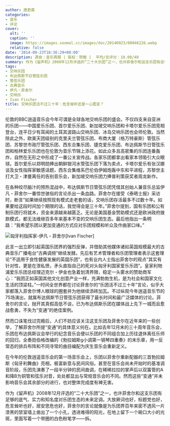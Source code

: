 ```yaml
---
author: 唐若甫
categories:
- 音乐
- 评论
cover:
  alt: ''
  caption: ''
  image: https://images.soomal.cc/images/doc/20140923/00046226.webp
  relative: false
date: '2014-09-23T18:36:29+08:00'
description: 源自：音乐周报 | 版权：转载 |  平均/总评分：10.00/40
summary: 作为《留声机》2008年12月评选的“二十大乐团”之一，也许菲舍尔和这支乐团有足够的底气、实力和知名度对乐团生态的未来定调。大放厥词也好，标题党也好，危言耸听也好，居安思危也好，菲舍尔的言论就像是为乐团界百年来密不透风一片漆黑的禁室墙上凿出了一个小孔，透进难得的阳光，在地上留下一个碗口大小的光斑……
tags:
- 交响乐团
- 布达佩斯节日管弦乐团
- 管弦乐团
- 古典音乐
- 伊凡・菲舍尔
- 交响乐
- Ivan Fischer
title: 交响乐团活不过三十年：危言耸听还是一心图变？
---
```


伦敦的BBC逍遥音乐会今年可谓是全球各地交响乐团的盛会。不仅四支来自亚洲的乐团――中国爱乐乐团、首尔爱乐乐团、新加坡交响乐团和卡塔尔爱乐乐团竞相登台，连平日少有耳闻的土耳其波路山交响乐团、冰岛交响乐团也会师伦敦。当然除此之外，欧美天团级别的克里夫兰管弦乐团、布商大厦（格万特豪斯）管弦乐团、苏黎世市政厅管弦乐团、西东合集乐团、捷克爱乐乐团、布达佩斯节日管弦乐团和柏林爱乐乐团也在伦敦为音乐节锦上添花。如此众多且高密集的乐团连番轰炸，自然在无形之中形成了一番公关宣传战。各家乐团都拿出看家本领吸引大众眼球。首尔爱乐以郑明勋捧出朝鲜银河水管弦乐团下落为卖点，卡塔尔爱乐有张汉娜谈及女性指挥家敏感话题，西东合集维系巴伦伯伊姆炮轰中东和平进程，苏黎世主打大卫・津曼离任的告别音乐会，新加坡交响乐团力捧普利策获奖者周龙新作。

在各种绞尽脑汁的预热混战中，布达佩斯节日管弦乐团凭借其创始人兼音乐总监伊凡・菲舍尔一番惊世骇俗的言论杀出一条血路。菲舍尔在接受《泰晤士报》采访时，断言“如果继续按照现有模式走老套的话，交响乐团存活最多不过数十年。如果要给这段时间加个期限的话，我觉得会是三十年。”菲舍尔提到，国有乐团和公有制乐团行将就木，资金来源越来越匮乏。无论是美国基金赞助模式还是欧洲政府拨款模式，都无法维继百多年来基本不变的交响乐团生态。最后他指出一条明路：“我希望乐团以更加变通的方式应对乐团规模和听众及作曲家口味。”

![匈牙利指挥家-伊凡・菲舍尔[Ivan Fischer]](https://images.soomal.cc/images/doc/20140923/00046225.webp)





此言一出立即引起英国乐团界的强烈反弹，并借助其他媒体诸如英国规模最大的古典音乐广播电台“古典调频”继续发酵。先后有艺术管理者和乐团管理者表示这套理论“不适用于良性健康发展的英国乐团”，也有业内人士指出菲舍尔的观点“其实有针对性，更是在泄私愤，矛头直指自己的死对头匈牙利国家爱乐乐团”。皇家利物浦爱乐乐团总经理迈克尔・伊金也急着划清界限，稳定一头雾水的赞助商军心：“我团正如英国其他文化创意产业一样，充满勃勃生机，是为社会和国家文化生活的顶梁柱。”一时间全世界都在讨论菲舍尔的“乐团活不过三十年”言论，似乎大家都落入菲舍尔博人眼球的圈套并为他继续添砖加瓦。不过纵观今年逍遥音乐节的75场演出，就属布达佩斯节日管弦乐团获得了最长时间和最广泛媒体的讨论。菲舍尔的言论，抛开其真假高低不谈，已为布达佩斯乐团在媒体战上先下一城而且愈战愈勇，不失为“变通”的绝佳案例。

然而口诛笔伐过完瘾后，人们不妨应该关注这支乐团及菲舍尔在近年来的一些创举，了解菲舍尔所提“变通”的具体意义何在。比如去年12月末的三十周年音乐会，乐团在布达佩斯议会举行的纪念音乐会便以乐团的不同组合加上历往退休离任乐师的回归，全奏勋伯格改编的《勃拉姆斯g小调第一钢琴四重奏》的末乐章，用一反常态的排兵布阵和不同寻常的曲目编配为庆生音乐会重新定义。

在今年的伦敦逍遥音乐会的第一场音乐会上，乐团以菲舍尔重新配器的三首勃拉姆斯《匈牙利舞曲》亮相，极富新意与民间风俗。甚至在音乐会尚未开始时的基准调音阶段，乐团先演奏了一段半分钟的民间曲调，在稀稀拉拉的掌声后以双簧管的A和降B为铜管和弦乐对音，处处都显出与常规音乐会的不同。然而这些“变通”并未影响音乐会其余部分的进行，也对整体完成度有裨无害。

作为《留声机》2008年12月评选的“二十大乐团”之一，也许菲舍尔和这支乐团有足够的底气、实力和知名度对乐团生态的未来定调。大放厥词也好，标题党也好，危言耸听也好，居安思危也好，菲舍尔的言论就像是为乐团界百年来密不透风一片漆黑的禁室墙上凿出了一个小孔，透进难得的阳光，在地上留下一个碗口大小的光斑，里面写着一个带圈的白色粉笔字――拆。